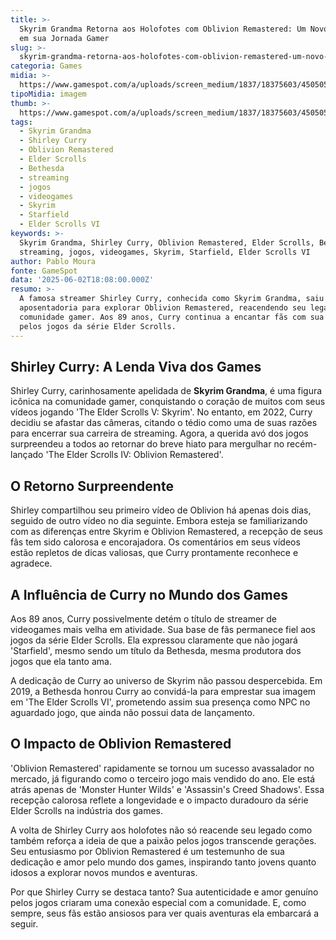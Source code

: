 ```yaml
---
title: >-
  Skyrim Grandma Retorna aos Holofotes com Oblivion Remastered: Um Novo Capítulo
  em sua Jornada Gamer
slug: >-
  skyrim-grandma-retorna-aos-holofotes-com-oblivion-remastered-um-novo-captulo-em-sua-jornada-gamer
categoria: Games
midia: >-
  https://www.gamespot.com/a/uploads/screen_medium/1837/18375603/4505059-skyrimgrandma.jpg
tipoMidia: imagem
thumb: >-
  https://www.gamespot.com/a/uploads/screen_medium/1837/18375603/4505059-skyrimgrandma.jpg
tags:
  - Skyrim Grandma
  - Shirley Curry
  - Oblivion Remastered
  - Elder Scrolls
  - Bethesda
  - streaming
  - jogos
  - videogames
  - Skyrim
  - Starfield
  - Elder Scrolls VI
keywords: >-
  Skyrim Grandma, Shirley Curry, Oblivion Remastered, Elder Scrolls, Bethesda,
  streaming, jogos, videogames, Skyrim, Starfield, Elder Scrolls VI
author: Pablo Moura
fonte: GameSpot
data: '2025-06-02T18:08:00.000Z'
resumo: >-
  A famosa streamer Shirley Curry, conhecida como Skyrim Grandma, saiu da
  aposentadoria para explorar Oblivion Remastered, reacendendo seu legado na
  comunidade gamer. Aos 89 anos, Curry continua a encantar fãs com sua paixão
  pelos jogos da série Elder Scrolls.
---
```

## Shirley Curry: A Lenda Viva dos Games

Shirley Curry, carinhosamente apelidada de **Skyrim Grandma**, é uma figura icônica na comunidade gamer, conquistando o coração de muitos com seus vídeos jogando 'The Elder Scrolls V: Skyrim'. No entanto, em 2022, Curry decidiu se afastar das câmeras, citando o tédio como uma de suas razões para encerrar sua carreira de streaming. Agora, a querida avó dos jogos surpreendeu a todos ao retornar do breve hiato para mergulhar no recém-lançado 'The Elder Scrolls IV: Oblivion Remastered'.

## O Retorno Surpreendente

Shirley compartilhou seu primeiro vídeo de Oblivion há apenas dois dias, seguido de outro vídeo no dia seguinte. Embora esteja se familiarizando com as diferenças entre Skyrim e Oblivion Remastered, a recepção de seus fãs tem sido calorosa e encorajadora. Os comentários em seus vídeos estão repletos de dicas valiosas, que Curry prontamente reconhece e agradece.

## A Influência de Curry no Mundo dos Games

Aos 89 anos, Curry possivelmente detém o título de streamer de videogames mais velha em atividade. Sua base de fãs permanece fiel aos jogos da série Elder Scrolls. Ela expressou claramente que não jogará 'Starfield', mesmo sendo um título da Bethesda, mesma produtora dos jogos que ela tanto ama.

A dedicação de Curry ao universo de Skyrim não passou despercebida. Em 2019, a Bethesda honrou Curry ao convidá-la para emprestar sua imagem em 'The Elder Scrolls VI', prometendo assim sua presença como NPC no aguardado jogo, que ainda não possui data de lançamento.

## O Impacto de Oblivion Remastered

'Oblivion Remastered' rapidamente se tornou um sucesso avassalador no mercado, já figurando como o terceiro jogo mais vendido do ano. Ele está atrás apenas de 'Monster Hunter Wilds' e 'Assassin's Creed Shadows'. Essa recepção calorosa reflete a longevidade e o impacto duradouro da série Elder Scrolls na indústria dos games.

A volta de Shirley Curry aos holofotes não só reacende seu legado como também reforça a ideia de que a paixão pelos jogos transcende gerações. Seu entusiasmo por Oblivion Remastered é um testemunho de sua dedicação e amor pelo mundo dos games, inspirando tanto jovens quanto idosos a explorar novos mundos e aventuras.

Por que Shirley Curry se destaca tanto? Sua autenticidade e amor genuíno pelos jogos criaram uma conexão especial com a comunidade. E, como sempre, seus fãs estão ansiosos para ver quais aventuras ela embarcará a seguir.
